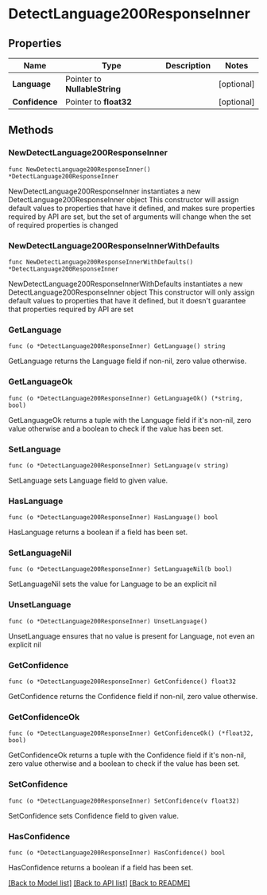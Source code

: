 # DetectLanguage200ResponseInner

## Properties

Name | Type | Description | Notes
------------ | ------------- | ------------- | -------------
**Language** | Pointer to **NullableString** |  | [optional] 
**Confidence** | Pointer to **float32** |  | [optional] 

## Methods

### NewDetectLanguage200ResponseInner

`func NewDetectLanguage200ResponseInner() *DetectLanguage200ResponseInner`

NewDetectLanguage200ResponseInner instantiates a new DetectLanguage200ResponseInner object
This constructor will assign default values to properties that have it defined,
and makes sure properties required by API are set, but the set of arguments
will change when the set of required properties is changed

### NewDetectLanguage200ResponseInnerWithDefaults

`func NewDetectLanguage200ResponseInnerWithDefaults() *DetectLanguage200ResponseInner`

NewDetectLanguage200ResponseInnerWithDefaults instantiates a new DetectLanguage200ResponseInner object
This constructor will only assign default values to properties that have it defined,
but it doesn't guarantee that properties required by API are set

### GetLanguage

`func (o *DetectLanguage200ResponseInner) GetLanguage() string`

GetLanguage returns the Language field if non-nil, zero value otherwise.

### GetLanguageOk

`func (o *DetectLanguage200ResponseInner) GetLanguageOk() (*string, bool)`

GetLanguageOk returns a tuple with the Language field if it's non-nil, zero value otherwise
and a boolean to check if the value has been set.

### SetLanguage

`func (o *DetectLanguage200ResponseInner) SetLanguage(v string)`

SetLanguage sets Language field to given value.

### HasLanguage

`func (o *DetectLanguage200ResponseInner) HasLanguage() bool`

HasLanguage returns a boolean if a field has been set.

### SetLanguageNil

`func (o *DetectLanguage200ResponseInner) SetLanguageNil(b bool)`

 SetLanguageNil sets the value for Language to be an explicit nil

### UnsetLanguage
`func (o *DetectLanguage200ResponseInner) UnsetLanguage()`

UnsetLanguage ensures that no value is present for Language, not even an explicit nil
### GetConfidence

`func (o *DetectLanguage200ResponseInner) GetConfidence() float32`

GetConfidence returns the Confidence field if non-nil, zero value otherwise.

### GetConfidenceOk

`func (o *DetectLanguage200ResponseInner) GetConfidenceOk() (*float32, bool)`

GetConfidenceOk returns a tuple with the Confidence field if it's non-nil, zero value otherwise
and a boolean to check if the value has been set.

### SetConfidence

`func (o *DetectLanguage200ResponseInner) SetConfidence(v float32)`

SetConfidence sets Confidence field to given value.

### HasConfidence

`func (o *DetectLanguage200ResponseInner) HasConfidence() bool`

HasConfidence returns a boolean if a field has been set.


[[Back to Model list]](../README.md#documentation-for-models) [[Back to API list]](../README.md#documentation-for-api-endpoints) [[Back to README]](../README.md)


